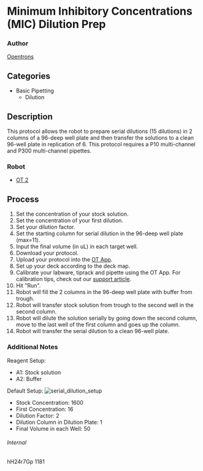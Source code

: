 # Minimum Inhibitory Concentrations (MIC) Dilution Prep

### Author
[Opentrons](http://www.opentrons.com/)

## Categories
* Basic Pipetting
    * Dilution

## Description
This protocol allows the robot to prepare serial dilutions (15 dilutions) in 2 columns of a 96-deep well plate and then transfer the solutions to a clean 96-well plate in replication of 6. This protocol requires a P10 multi-channel and P300 multi-channel pipettes.

### Robot
* [OT 2](https://opentrons.com/ot-2)

## Process
1. Set the concentration of your stock solution.
2. Set the concentration of your first dilution.
3. Set your dilution factor.
4. Set the starting column for serial dilution in the 96-deep well plate (max=11).
5. Input the final volume (in uL) in each target well.
6. Download your protocol.
7. Upload your protocol into the [OT App](https://opentrons.com/ot-app).
8. Set up your deck according to the deck map.
9. Calibrate your labware, tiprack and pipette using the OT App. For calibration tips, check out our [support article](https://support.opentrons.com/ot-2/getting-started-software-setup/deck-calibration).
10. Hit "Run".
11. Robot will fill the 2 columns in the 96-deep well plate with buffer from trough.
12. Robot will transfer stock solution from trough to the second well in the second column.
13. Robot will dilute the solution serially by going down the second column, move to the last well of the first column and goes up the column.
14. Robot will transfer the serial dilution to a clean 96-well plate.

### Additional Notes
Reagent Setup:
* A1: Stock solution
* A2: Buffer

Default Setup:
![serial_dilution_setup](https://s3.amazonaws.com/opentrons-protocol-library-website/custom-README-images/1181-laboratory-specialists-inc/serial_dilution_setup.png)  
* Stock Concentration: 1600
* First Concentration: 16
* Dilution Factor: 2
* Dilution Column in Dilution Plate: 1
* Final Volume in each Well: 50

###### Internal
hH24r7Gp
1181
